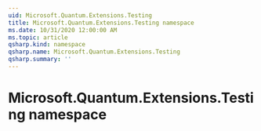```yaml
---
uid: Microsoft.Quantum.Extensions.Testing
title: Microsoft.Quantum.Extensions.Testing namespace
ms.date: 10/31/2020 12:00:00 AM
ms.topic: article
qsharp.kind: namespace
qsharp.name: Microsoft.Quantum.Extensions.Testing
qsharp.summary: ''
---
```


# Microsoft.Quantum.Extensions.Testing namespace




